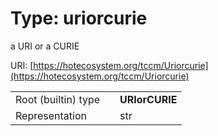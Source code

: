 
# Type: uriorcurie


a URI or a CURIE

URI: [https://hotecosystem.org/tccm/Uriorcurie](https://hotecosystem.org/tccm/Uriorcurie)

|  |  |  |
| --- | --- | --- |
| Root (builtin) type | | **URIorCURIE** |
| Representation | | str |
